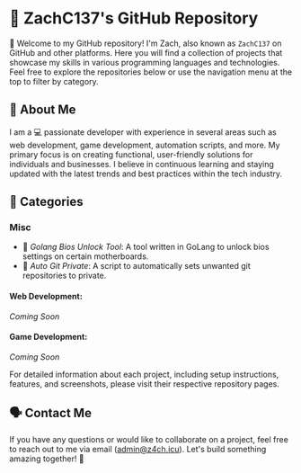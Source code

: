  # 👋 ZachC137's GitHub Repository

🎉 Welcome to my GitHub repository! I'm Zach, also known as `ZachC137` on GitHub and other platforms. Here you will find a collection of projects that showcase my skills in various programming languages and technologies. Feel free to explore the repositories below or use the navigation menu at the top to filter by category.

## 🔵 About Me
I am a 💻 passionate developer with experience in several areas such as web development, game development, automation scripts, and more. My primary focus is on creating functional, user-friendly solutions for individuals and businesses. I believe in continuous learning and staying updated with the latest trends and best practices within the tech industry.

## 📁 Categories

### **Misc**
- 🧩 _Golang Bios Unlock Tool_: A tool written in GoLang to unlock bios settings on certain motherboards.
- 🤝 _Auto Git Private_: A script to automatically sets unwanted git repositories to private.

#### Web Development:
*Coming Soon*

#### Game Development:
*Coming Soon*

For detailed information about each project, including setup instructions, features, and screenshots, please visit their respective repository pages.

## 🗣️ Contact Me
If you have any questions or would like to collaborate on a project, feel free to reach out to me via email (admin@z4ch.icu). Let's build something amazing together! 🚀

